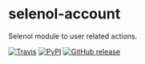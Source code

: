 # selenol-account

Selenol module to user related actions.

[![Travis](https://img.shields.io/travis/selenol/selenol-account.svg)](https://travis-ci.org/selenol/selenol-account/builds) [![PyPI](https://img.shields.io/pypi/dm/selenol-account.svg)](https://pypi.python.org/pypi?name=selenol-account) [![GitHub release](https://img.shields.io/github/release/selenol/selenol-account.svg)](https://github.com/selenol/selenol-account)
